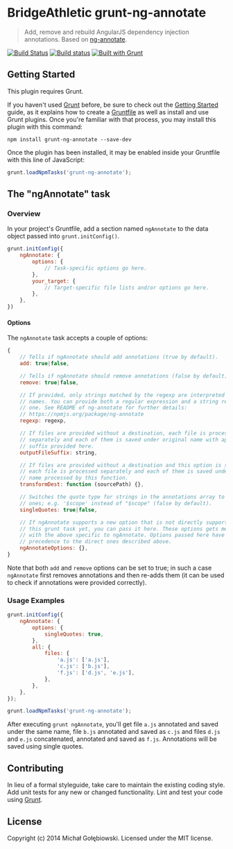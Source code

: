 # BridgeAthletic grunt-ng-annotate
> Add, remove and rebuild AngularJS dependency injection annotations. Based on [ng-annotate](https://www.npmjs.org/package/ng-annotate).

[![Build Status](https://travis-ci.org/mzgol/grunt-ng-annotate.svg?branch=master)](https://travis-ci.org/mzgol/grunt-ng-annotate)
[![Build status](https://ci.appveyor.com/api/projects/status/rr3i854ic8rb47i5/branch/master)](https://ci.appveyor.com/project/mzgol/grunt-ng-annotate)
[![Built with Grunt](https://cdn.gruntjs.com/builtwith.png)](http://gruntjs.com/)

## Getting Started
This plugin requires Grunt.

If you haven't used [Grunt](http://gruntjs.com/) before, be sure to check out the [Getting Started](http://gruntjs.com/getting-started) guide, as it explains how to create a [Gruntfile](http://gruntjs.com/sample-gruntfile) as well as install and use Grunt plugins. Once you're familiar with that process, you may install this plugin with this command:

```shell
npm install grunt-ng-annotate --save-dev
```

Once the plugin has been installed, it may be enabled inside your Gruntfile with this line of JavaScript:

```js
grunt.loadNpmTasks('grunt-ng-annotate');
```

## The "ngAnnotate" task

### Overview
In your project's Gruntfile, add a section named `ngAnnotate` to the data object passed into `grunt.initConfig()`.

```js
grunt.initConfig({
    ngAnnotate: {
        options: {
            // Task-specific options go here.
        },
        your_target: {
            // Target-specific file lists and/or options go here.
        },
    },
})
```

#### Options

The `ngAnnotate` task accepts a couple of options:

```js
{
    // Tells if ngAnnotate should add annotations (true by default).
    add: true|false,

    // Tells if ngAnnotate should remove annotations (false by default).
    remove: true|false,

    // If provided, only strings matched by the regexp are interpreted as module
    // names. You can provide both a regular expression and a string representing
    // one. See README of ng-annotate for further details:
    // https://npmjs.org/package/ng-annotate
    regexp: regexp,

    // If files are provided without a destination, each file is processed
    // separately and each of them is saved under original name with appended
    // suffix provided here.
    outputFileSuffix: string,

    // If files are provided without a destination and this option is set,
    // each file is processed separately and each of them is saved under original
    // name processed by this function.
    transformDest: function (sourcePath) {},

    // Switches the quote type for strings in the annotations array to single
    // ones; e.g. '$scope' instead of "$scope" (false by default).
    singleQuotes: true|false,

    // If ngAnnotate supports a new option that is not directly supported via
    // this grunt task yet, you can pass it here. These options gets merged
    // with the above specific to ngAnnotate. Options passed here have lower
    // precedence to the direct ones described above.
    ngAnnotateOptions: {},
}
```

Note that both `add` and `remove` options can be set to true; in such a case `ngAnnotate` first removes
annotations and then re-adds them (it can be used to check if annotations were provided correctly).

### Usage Examples

```js
grunt.initConfig({
    ngAnnotate: {
        options: {
            singleQuotes: true,
        },
        all: {
            files: {
                'a.js': ['a.js'],
                'c.js': ['b.js'],
                'f.js': ['d.js', 'e.js'],
            },
        },
    },
});

grunt.loadNpmTasks('grunt-ng-annotate');
```

After executing `grunt ngAnnotate`, you'll get file `a.js` annotated and saved under the same name, file `b.js`
annotated and saved as `c.js` and files `d.js` and `e.js` concatenated, annotated and saved as `f.js`. Annotations
will be saved using single quotes.

## Contributing
In lieu of a formal styleguide, take care to maintain the existing coding style. Add unit tests for any new or changed
functionality. Lint and test your code using [Grunt](http://gruntjs.com/).

## License
Copyright (c) 2014 Michał Gołębiowski. Licensed under the MIT license.
